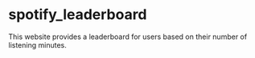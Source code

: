 # spotify_leaderboard

This website provides a leaderboard for users based on their number of listening minutes.